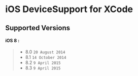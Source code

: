 # iOS DeviceSupport for XCode

## Supported Versions
#### iOS 8 :
> * 8.0 `20 August 2014`
> * 8.1 `14 October 2014`
> * 8.2 `9 April 2015`
> * 8.3 `9 April 2015`